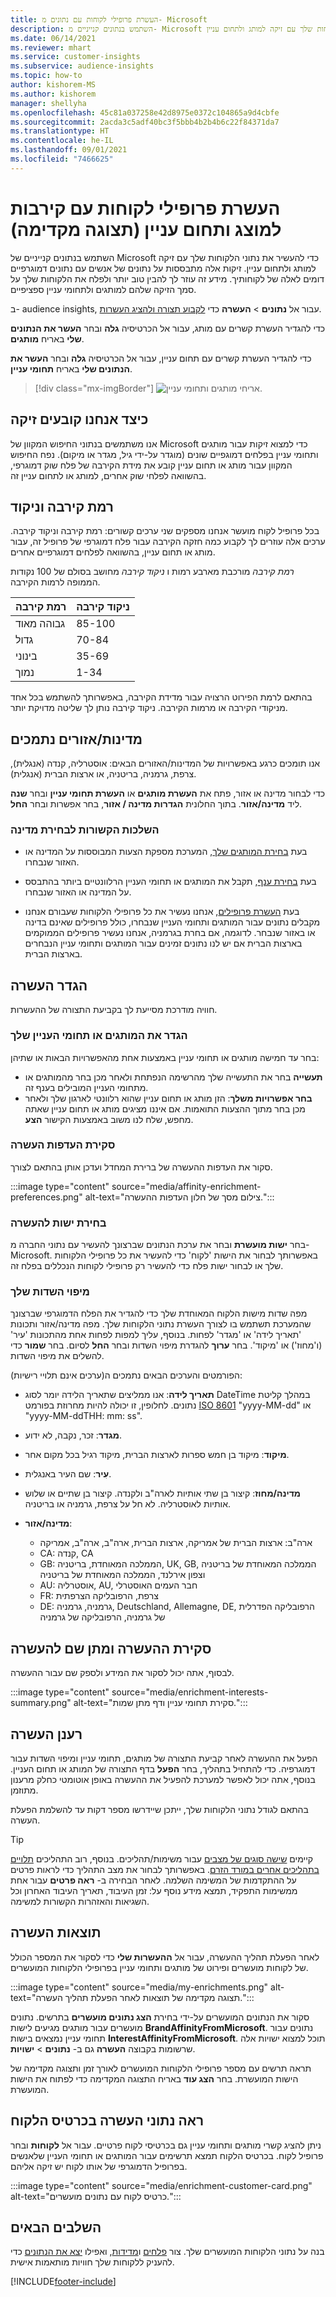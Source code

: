 ```yaml
---
title: העשרת פרופילי לקוחות עם נתונים מ- Microsoft
description: השתמש בנתונים קנייניים מ- Microsoft כדי להעשיר את נתוני הלקוחות שלך עם זיקה למותג ולתחום עניין.
ms.date: 06/14/2021
ms.reviewer: mhart
ms.service: customer-insights
ms.subservice: audience-insights
ms.topic: how-to
author: kishorem-MS
ms.author: kishorem
manager: shellyha
ms.openlocfilehash: 45c81a037258e42d8975e0372c104865a9d4cbfe
ms.sourcegitcommit: 2acda3c5adf40bc3f5bbb4b2b4b6c22f84371da7
ms.translationtype: HT
ms.contentlocale: he-IL
ms.lasthandoff: 09/01/2021
ms.locfileid: "7466625"
---
```

# <a name="enrich-customer-profiles-with-brand-and-interest-affinities-preview"></a>העשרת פרופילי לקוחות עם קירבות למוצג ותחום עניין (תצוגה מקדימה)

השתמש בנתונים קנייניים של Microsoft כדי להעשיר את נתוני הלקוחות שלך עם זיקה למותג ולתחום עניין. זיקות אלה מתבססות על נתונים של אנשים עם נתונים דמוגרפיים דומים לאלה של לקוחותיך. מידע זה עוזר לך להבין טוב יותר ולפלח את הלקוחות שלך על סמך הזיקה שלהם למותגים ולתחומי עניין ספציפיים.

ב- audience insights, עבור אל **נתונים** > **העשרה** כדי [לקבוע תצורה ולהציג העשרות](enrichment-hub.md).

כדי להגדיר העשרת קשרים עם מותג, עבור אל הכרטיסיה **גלה** ובחר **העשר את הנתונים שלי** באריח **מותגים**.

כדי להגדיר העשרת קשרים עם תחום עניין, עבור אל הכרטיסיה **גלה** ובחר **העשר את הנתונים שלי** באריח **תחומי עניין**.

   > [!div class="mx-imgBorder"]
   > ![אריחי מותגים ותחומי עניין.](media/BrandsInterest-tile-Hub.png "אריחי מותגים ותחומי עניין")

## <a name="how-we-determine-affinities"></a>כיצד אנחנו קובעים זיקה

אנו משתמשים בנתוני החיפוש המקוון של Microsoft כדי למצוא זיקות עבור מותגים ותחומי עניין בפלחים דמוגפיים שונים (מוגדר על-ידי גיל, מגדר או מיקום). נפח החיפוש המקוון עבור מותג או תחום עניין קובע את מידת הקירבה של פלח שוק דמוגרפי, בהשוואה לפלחי שוק אחרים, למותג או לתחום עניין זה.

## <a name="affinity-level-and-score"></a>רמת קירבה וניקוד

בכל פרופיל לקוח מועשר אנחנו מספקים שני ערכים קשורים: רמת קירבה וניקוד קירבה. ערכים אלה עוזרים לך לקבוע כמה חזקה הקירבה עבור פלח דמוגרפי של פרופיל זה, עבור מותג או תחום עניין, בהשוואה לפלחים דמוגרפיים אחרים.

*רמת קירבה* מורכבת מארבע רמות ו *ניקוד קירבה* מחושב בסולם של 100 נקודות הממופה לרמות הקירבה.


|רמת קירבה |ניקוד קירבה  |
|---------|---------|
|גבוהה מאוד     | 85-100       |
|גדול     | 70-84        |
|בינוני     | 35-69        |
|‏‫נמוך     | 1-34        |

בהתאם לרמת הפירוט הרצויה עבור מדידת הקירבה, באפשרותך להשתמש בכל אחד מניקודי הקירבה או מרמות הקירבה. ניקוד קירבה נותן לך שליטה מדויקת יותר.

## <a name="supported-countriesregions"></a>מדינות/אזורים נתמכים

אנו תומכים כרגע באפשרויות של המדינות/האזורים הבאים: אוסטרליה, קנדה (אנגלית), צרפת, גרמניה, בריטניה, או ארצות הברית (אנגלית).

כדי לבחור מדינה או אזור, פתח את **העשרת מותגים** או **העשרת תחומי עניין** ובחר **שנה** ליד **מדינה/אזור**. בתוך החלונית **הגדרות מדינה / אזור**, בחר אפשרות ובחר **החל**.

### <a name="implications-related-to-country-selection"></a>השלכות הקשורות לבחירת מדינה

- בעת [בחירת המותגים שלך](#define-your-brands-or-interests), המערכת מספקת הצעות המבוססות על המדינה או האזור שנבחרו.

- בעת [בחירת ענף](#define-your-brands-or-interests), תקבל את המותגים או תחומי העניין הרלוונטיים ביותר בהתבסס על המדינה או האזור שנבחרו.

- בעת [העשרת פרופילים](#refresh-enrichment), אנחנו נעשיר את כל פרופילי הלקוחות שעבורם אנחנו מקבלים נתונים עבור המותגים ותחומי העניין שנבחרו, כולל פרופילים שאינם בדינה או באזור שנבחר. לדוגמה, אם בחרת בגרמניה, אנחנו נעשיר פרופילים הממוקמים בארצות הברית אם יש לנו נתונים זמינים עבור המותגים ותחומי עניין הנבחרים בארצות הברית.

## <a name="configure-enrichment"></a>הגדר העשרה

חוויה מודרכת מסייעת לך בקביעת התצורה של ההעשרות. 

### <a name="define-your-brands-or-interests"></a>הגדר את המותגים או תחומי העניין שלך

בחר עד חמישה מותגים או תחומי עניין באמצעות אחת מהאפשרויות הבאות או שתיהן:

- **תעשייה** בחר את התעשייה שלך מהרשימה הנפתחת ולאחר מכן בחר מהמותגים או מתחומי העניין המובילים בענף זה.
- **‏‫בחר אפשרויות משלך‬**: הזן מותג או תחום עניין שהוא רלוונטי לארגון שלך ולאחר מכן בחר מתוך ההצעות התואמות. אם איננו מציגים מותג או תחום עניין שאתה מחפש, שלח לנו משוב באמצעות הקישור **הצע**.

### <a name="review-enrichment-preferences"></a>סקירת העדפות העשרה

סקור את העדפות ההעשרה של ברירת המחדל ועדכן אותן בהתאם לצורך.

:::image type="content" source="media/affinity-enrichment-preferences.png" alt-text="צילום מסך של חלון העדפות ההעשרה.":::

### <a name="select-entity-to-enrich"></a>בחירת ישות להעשרה

בחר **ישות מועשרת** ובחר את ערכת הנתונים שברצונך להעשיר עם נתוני החברה מ- Microsoft. באפשרותך לבחור את הישות 'לקוח' כדי להעשיר את כל פרופילי הלקוחות שלך או לבחור ישות פלח כדי להעשיר רק פרופילי לקוחות הנכללים בפלח זה.

### <a name="map-your-fields"></a>מיפוי השדות שלך

מפה שדות מישות הלקוח המאוחדת שלך כדי להגדיר את הפלח הדמוגרפי שברצונך שהמערכת תשתמש בו לצורך העשרת נתוני הלקוחות שלך. מפה מדינה/אזור ותכונות 'תאריך לידה' או 'מגדר' לפחות. בנוסף, עליך למפות לפחות אחת מהתכונות 'עיר' (ו'מחוז') או 'מיקוד'. בחר **ערוך** להגדרת מיפוי השדות ובחר **החל** לסיום. בחר **שמור** כדי להשלים את מיפוי השדות.

הפורמטים והערכים הבאים נתמכים ה(ערכים אינם תלויי רישיות):

- **תאריך לידה**: אנו ממליצים שתאריך הלידה יומר לסוג DateTime במהלך קליטת נתונים. לחלופין, זו יכולה להיות מחרוזת בפורמט [ISO 8601](https://www.iso.org/iso-8601-date-and-time-format.html) ‏"yyyy-MM-dd" או "yyyy-MM-ddTHH: mm: ss".
- **מגדר**: זכר, נקבה, לא ידוע.
- **מיקוד**: מיקוד בן חמש ספרות לארצות הברית, מיקוד רגיל בכל מקום אחר.
- **עִיר**: שם העיר באנגלית.
- **מדינה/מחוז**: קיצור בן שתי אותיות לארה"ב ולקנדה. קיצור בן שתיים או שלוש אותיות לאוסטרליה. לא חל על צרפת, גרמניה או בריטניה.
- **מדינה/אזור**:

  - ארה"ב: ארצות הברית של אמריקה, ארצות הברית, ארה"ב, ארה"ב, אמריקה
  - CA: קנדה, CA
  - GB: הממלכה המאוחדת, בריטניה, UK, GB, הממלכה המאוחדת של בריטניה וצפון אירלנד, הממלכה המאוחדת של בריטניה
  - AU: אוסטרליה, AU, חבר העמים האוסטרלי
  - FR: צרפת, הרפובליקה הצרפתית
  - DE: גרמניה, גרמניה, Deutschland, Allemagne, DE, הרפובליקה הפדרלית של גרמניה, הרפובליקה של גרמניה

## <a name="review-and-name-the-enrichment"></a>סקירת ההעשרה ומתן שם להעשרה

לבסוף, אתה יכול לסקור את המידע ולספק שם עבור ההעשרה.

:::image type="content" source="media/enrichment-interests-summary.png" alt-text="סקירת תחומי עניין ודף מתן שמות.":::

## <a name="refresh-enrichment"></a>רענן העשרה

הפעל את ההעשרה לאחר קביעת התצורה של מותגים, תחומי עניין ומיפוי השדות עבור דמוגרפיה. כדי להתחיל בתהליך, בחר **הפעל** בדף התצורה של המותג או תחום העניין. בנוסף, אתה יכול לאפשר למערכת להפעיל את ההעשרה באופן אוטומטי כחלק מרענון מתוזמן.

בהתאם לגודל נתוני הלקוחות שלך, ייתכן שיידרשו מספר דקות עד להשלמת הפעלת העשרה.

> [!TIP]
> קיימים [שישה סוגים של מצבים](system.md#status-types) עבור משימות/תהליכים. בנוסף, רוב התהליכים [תלויים בתהליכים אחרים במורד הזרם](system.md#refresh-policies). באפשרותך לבחור את מצב התהליך כדי לראות פרטים על ההתקדמות של המשימה השלמה. לאחר הבחירה ב- **ראה פרטים** עבור אחת ממשימות התפקיד, תמצא מידע נוסף על: זמן העיבוד, תאריך העיבוד האחרון וכל השגיאות והאזהרות הקשורות למשימה.

## <a name="enrichment-results"></a>תוצאות העשרה

לאחר הפעלת תהליך ההעשרה, עבור אל **ההעשרות שלי** כדי לסקור את המספר הכולל של לקוחות מועשרים ופירוט של מותגים ותחומי עניין בפרופילי הלקוחות המועשרים.

:::image type="content" source="media/my-enrichments.png" alt-text="תצוגה מקדימה של תוצאות לאחר הפעלת תהליך העשרה.":::

סקור את הנתונים המועשרים על-ידי בחירת **הצג נתונים מועשרים** בתרשים. נתונים מועשרים עבור מותגים מגיעים לישות **BrandAffinityFromMicrosoft**. נתונים עבור תחומי עניין נמצאים בישות **InterestAffinityFromMicrosoft**. תוכל למצוא ישויות אלה שרשומות בקבוצה **העשרה** גם ב- **נתונים** > **ישויות**.

תראה תרשים עם מספר פרופילי הלקוחות המועשרים לאורך זמן ותצוגה מקדימה של הישות המועשרת. בחר **הצג עוד** באריח התצוגה המקדימה כדי לפתוח את הישות המועשרת.

## <a name="see-enrichment-data-on-the-customer-card"></a>ראה נתוני העשרה בכרטיס הלקוח

ניתן להציג קשרי מותגים ותחומי עניין גם בכרטיסי לקוח פרטיים. עבור אל **לקוחות** ובחר פרופיל לקוח. בכרטיס הלקוח תמצא תרשימים עבור המותגים או תחומי העניין שלאנשים בפרופיל הדמוגרפי של אותו לקוח יש זיקה אליהם.

:::image type="content" source="media/enrichment-customer-card.png" alt-text="כרטיס לקוח עם נתונים מועשרים.":::

## <a name="next-steps"></a>השלבים הבאים

בנה על נתוני הלקוחות המועשרים שלך. צור [פלחים](segments.md) ו[מדידות](measures.md), ואפילו [יצא את הנתונים](export-destinations.md) כדי להעניק ללקוחות שלך חוויות מותאמות אישית.


[!INCLUDE[footer-include](../includes/footer-banner.md)]
